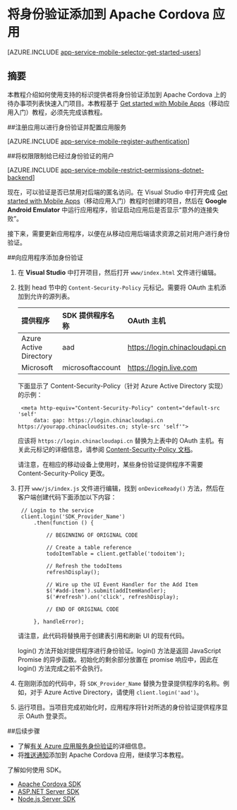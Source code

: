 <properties
	pageTitle="使用移动应用在 Apache Cordova 中添加身份验证 | Azure 应用服务"
	description="了解如何使用 Azure 应用服务中的移动应用，通过各种标识提供者对 Apache Cordova 应用的用户进行身份验证。"
	services="app-service\mobile"
	documentationCenter="javascript"
	authors="adrianhall"
	manager="erikre"
	editor=""/>

<tags
	ms.service="app-service-mobile"
	ms.date="08/11/2016"
	wacn.date="09/26/2016"/>

# 将身份验证添加到 Apache Cordova 应用

[AZURE.INCLUDE [app-service-mobile-selector-get-started-users](../../includes/app-service-mobile-selector-get-started-users.md)]

## 摘要

本教程介绍如何使用支持的标识提供者将身份验证添加到 Apache Cordova 上的待办事项列表快速入门项目。本教程基于 [Get started with Mobile Apps]（移动应用入门）教程，必须先完成该教程。

##<a name="register"></a>注册应用以进行身份验证并配置应用服务

[AZURE.INCLUDE [app-service-mobile-register-authentication](../../includes/app-service-mobile-register-authentication.md)]

##<a name="permissions"></a>将权限限制给已经过身份验证的用户

[AZURE.INCLUDE [app-service-mobile-restrict-permissions-dotnet-backend](../../includes/app-service-mobile-restrict-permissions-dotnet-backend.md)]

现在，可以验证是否已禁用对后端的匿名访问。在 Visual Studio 中打开完成 [Get started with Mobile Apps]（移动应用入门）教程时创建的项目，然后在 **Google Android Emulator** 中运行应用程序，验证启动应用后是否显示“意外的连接失败”。

接下来，需要更新应用程序，以便在从移动应用后端请求资源之前对用户进行身份验证。

##<a name="add-authentication"></a>向应用程序添加身份验证

1. 在 **Visual Studio** 中打开项目，然后打开 `www/index.html` 文件进行编辑。

2. 找到 head 节中的 `Content-Security-Policy` 元标记。需要将 OAuth 主机添加到允许的源列表。

    | 提供程序 | SDK 提供程序名称 | OAuth 主机 |
    | :--------------------- | :---------------- | :-------------------------- |
    | Azure Active Directory | aad | https://login.chinacloudapi.cn |
    | Microsoft | microsoftaccount | https://login.live.com |

    下面显示了 Content-Security-Policy（针对 Azure Active Directory 实现）的示例：

        <meta http-equiv="Content-Security-Policy" content="default-src 'self'
			data: gap: https://login.chinacloudapi.cn https://yourapp.chinacloudsites.cn; style-src 'self'">

    应该将 `https://login.chinacloudapi.cn` 替换为上表中的 OAuth 主机。有关此元标记的详细信息，请参阅 [Content-Security-Policy 文档]。

    请注意，在相应的移动设备上使用时，某些身份验证提供程序不需要 Content-Security-Policy 更改。

3. 打开 `www/js/index.js` 文件进行编辑，找到 `onDeviceReady()` 方法，然后在客户端创建代码下面添加以下内容：

        // Login to the service
        client.login('SDK_Provider_Name')
            .then(function () {

                // BEGINNING OF ORIGINAL CODE

                // Create a table reference
                todoItemTable = client.getTable('todoitem');

                // Refresh the todoItems
                refreshDisplay();

                // Wire up the UI Event Handler for the Add Item
                $('#add-item').submit(addItemHandler);
                $('#refresh').on('click', refreshDisplay);

                // END OF ORIGINAL CODE

            }, handleError);

    请注意，此代码将替换用于创建表引用和刷新 UI 的现有代码。

    login() 方法开始对提供程序进行身份验证。login() 方法是返回 JavaScript Promise 的异步函数。初始化的剩余部分放置在 promise 响应中，因此在 login() 方法完成之前不会执行。

4. 在刚刚添加的代码中，将 `SDK_Provider_Name` 替换为登录提供程序的名称。例如，对于 Azure Active Directory，请使用 `client.login('aad')`。

4. 运行项目。当项目完成初始化时，应用程序将针对所选的身份验证提供程序显示 OAuth 登录页。

##<a name="next-steps"></a>后续步骤

* 了解[有关 Azure 应用服务身份验证]的详细信息。
* 将[推送通知]添加到 Apache Cordova 应用，继续学习本教程。

了解如何使用 SDK。

* [Apache Cordova SDK]
* [ASP.NET Server SDK]
* [Node.js Server SDK]

<!-- URLs. -->
[Get started with Mobile Apps]: /documentation/articles/app-service-mobile-cordova-get-started/
[Content-Security-Policy 文档]: https://cordova.apache.org/docs/en/latest/guide/appdev/whitelist/index.html
[推送通知]: /documentation/articles/app-service-mobile-cordova-get-started-push/
[有关 Azure 应用服务身份验证]: /documentation/articles/app-service-mobile-auth/
[Apache Cordova SDK]: /documentation/articles/app-service-mobile-codova-how-to-use-client-library/
[ASP.NET Server SDK]: /documentation/articles/app-service-mobile-dotnet-backend-how-to-use-server-sdk/
[Node.js Server SDK]: /documentation/articles/app-service-mobile-node-backend-how-to-use-server-sdk/

<!---HONumber=Mooncake_0919_2016-->